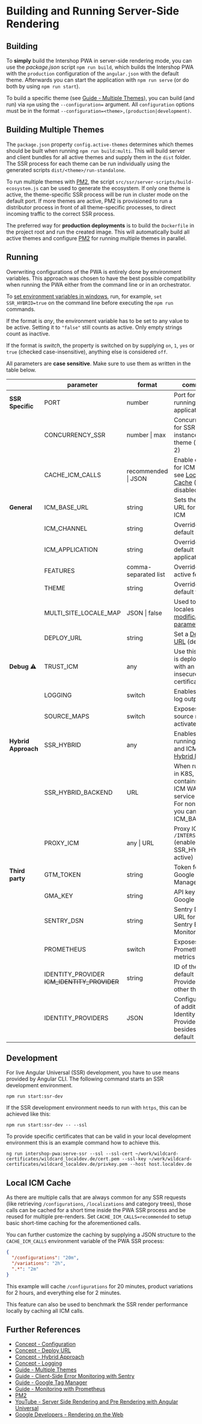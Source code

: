 <!--
kb_guide
kb_pwa
kb_everyone
kb_sync_latest_only
-->

# Building and Running Server-Side Rendering

## Building

To **simply** build the Intershop PWA in server-side rendering mode, you can use the _package.json_ script `npm run build`, which builds the Intershop PWA with the `production` configuration of the `angular.json` with the default theme.
Afterwards you can start the application with `npm run serve` (or do both by using `npm run start`).

To build a specific theme (see [Guide - Multiple Themes][multiple-themes]), you can build (and run) via `npm` using the `--configuration=` argument.
All `configuration` options must be in the format `--configuration=<theme>,(production|development)`.

## Building Multiple Themes

The `package.json` property `config.active-themes` determines which themes should be built when running `npm run build:multi`.
This will build server and client bundles for all active themes and supply them in the `dist` folder.
The SSR process for each theme can be run individually using the generated scripts `dist/<theme>/run-standalone`.

To run multiple themes with [PM2][pm2], the script `src/ssr/server-scripts/build-ecosystem.js` can be used to generate the ecosystem.
If only one theme is active, the theme-specific SSR process will be run in cluster mode on the default port.
If more themes are active, PM2 is provisioned to run a distributor process in front of all theme-specific processes, to direct incoming traffic to the correct SSR process.

The preferred way for **production deployments** is to build the `Dockerfile` in the project root and run the created image.
This will automatically build all active themes and configure [PM2][pm2] for running multiple themes in parallel.

## Running

Overwriting configurations of the PWA is entirely done by environment variables.
This approach was chosen to have the best possible compatibility when running the PWA either from the command line or in an orchestrator.

To [set environment variables in windows](https://docs.microsoft.com/en-us/windows-server/administration/windows-commands/set_1), run, for example, `set SSR_HYBRID=true` on the command line before executing the `npm run` commands.

If the format is _any_, the environment variable has to be set to any value to be active.
Setting it to `"false"` still counts as active.
Only empty strings count as inactive.

If the format is _switch_, the property is switched on by supplying `on`, `1`, `yes` or `true` (checked case-insensitive), anything else is considered `off`.

All parameters are **case sensitive**.
Make sure to use them as written in the table below.

|                     | parameter                                   | format               | comment                                                                                          |
| ------------------- | ------------------------------------------- | -------------------- | ------------------------------------------------------------------------------------------------ |
| **SSR Specific**    | PORT                                        | number               | Port for running the application                                                                 |
|                     | CONCURRENCY_SSR                             | number \| max        | Concurrency for SSR instances per theme (default: 2)                                             |
|                     | CACHE_ICM_CALLS                             | recommended \| JSON  | Enable caching for ICM calls, see [Local ICM Cache](#local-icm-cache) (default: disabled)        |
| **General**         | ICM_BASE_URL                                | string               | Sets the base URL for the ICM                                                                    |
|                     | ICM_CHANNEL                                 | string               | Overrides the default channel                                                                    |
|                     | ICM_APPLICATION                             | string               | Overrides the default application                                                                |
|                     | FEATURES                                    | comma-separated list | Overrides active features                                                                        |
|                     | THEME                                       | string               | Overrides the default theme                                                                      |
|                     | MULTI_SITE_LOCALE_MAP                       | JSON \| false        | Used to map locales to [url modification parameters](../guides/multi-site-configurations.md)     |
|                     | DEPLOY_URL                                  | string               | Set a [Deploy URL][concept-deploy-url] (default `/`)                                             |
| **Debug** :warning: | TRUST_ICM                                   | any                  | Use this if ICM is deployed with an insecure certificate                                         |
|                     | LOGGING                                     | switch               | Enables extra log output                                                                         |
|                     | SOURCE_MAPS                                 | switch               | Exposes source maps if activated                                                                 |
| **Hybrid Approach** | SSR_HYBRID                                  | any                  | Enables running PWA and ICM in [Hybrid Mode][concept-hybrid]                                     |
|                     | SSR_HYBRID_BACKEND                          | URL                  | When running in K8S, this contains the ICM WA service URL. For none K8S you can use ICM_BASE_URL |
|                     | PROXY_ICM                                   | any \| URL           | Proxy ICM via `/INTERSHOP` (enabled if SSR_HYBRID is active)                                     |
| **Third party**     | GTM_TOKEN                                   | string               | Token for Google Tag Manager                                                                     |
|                     | GMA_KEY                                     | string               | API key for Google Maps                                                                          |
|                     | SENTRY_DSN                                  | string               | Sentry DSN URL for using Sentry Error Monitor                                                    |
|                     | PROMETHEUS                                  | switch               | Exposes Prometheus metrics                                                                       |
|                     | IDENTITY_PROVIDER ~~ICM_IDENTITY_PROVIDER~~ | string               | ID of the default Identity Provider if other than `ICM`                                          |
|                     | IDENTITY_PROVIDERS                          | JSON                 | Configuration of additional Identity Providers besides the default `ICM`                         |

## Development

For live Angular Universal (SSR) development, you have to use means provided by Angular CLI.
The following command starts an SSR development environment.

```
npm run start:ssr-dev
```

If the SSR development environment needs to run with `https`, this can be achieved like this:

```
npm run start:ssr-dev -- --ssl
```

To provide specific certificates that can be valid in your local development environment this is an example command how to achieve this.

```
ng run intershop-pwa:serve-ssr --ssl --ssl-cert ~/work/wildcard-certificates/wildcard_localdev.de/cert.pem --ssl-key ~/work/wildcard-certificates/wildcard_localdev.de/privkey.pem --host host.localdev.de
```

## Local ICM Cache

As there are multiple calls that are always common for any SSR requests (like retrieving `/configurations`, `/localizations` and category trees), those calls can be cached for a short time inside the PWA SSR process and be reused for multiple pre-renders.
Set `CACHE_ICM_CALLS=recommended` to setup basic short-time caching for the aforementioned calls.

You can further customize the caching by supplying a JSON structure to the `CACHE_ICM_CALLS` environment variable of the PWA SSR process:

```json
{
  "/configurations": "20m",
  "/variations": "2h",
  ".*": "2m"
}
```

This example will cache `/configurations` for 20 minutes, product variations for 2 hours, and everything else for 2 minutes.

This feature can also be used to benchmark the SSR render performance locally by caching all ICM calls.

## Further References

- [Concept - Configuration](../concepts/configuration.md)
- [Concept - Deploy URL][concept-deploy-url]
- [Concept - Hybrid Approach][concept-hybrid]
- [Concept - Logging](../concepts/logging.md)
- [Guide - Multiple Themes][multiple-themes]
- [Guide - Client-Side Error Monitoring with Sentry](./sentry-error-monitoring.md)
- [Guide - Google Tag Manager](./google-tag-manager.md)
- [Guide - Monitoring with Prometheus](./prometheus-monitoring.md)
- [PM2][pm2]
- [YouTube - Server Side Rendering and Pre Rendering with Angular Universal](https://www.youtube.com/watch?v=-VDOAjzLcvQ)
- [Google Developers - Rendering on the Web](https://developers.google.com/web/updates/2019/02/rendering-on-the-web)

[concept-hybrid]: ../concepts/hybrid-approach.md
[concept-deploy-url]: ../concepts/deploy-url.md
[multiple-themes]: ./multiple-themes.md
[pm2]: https://pm2.keymetrics.io
